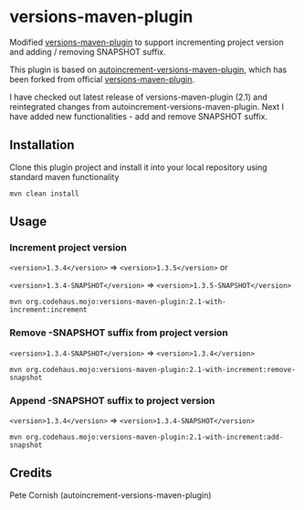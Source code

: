 # versions-maven-plugin
Modified [versions-maven-plugin](http://mojo.codehaus.org/versions-maven-plugin/) to support incrementing
project version and adding / removing SNAPSHOT suffix.

This plugin is based on
[autoincrement-versions-maven-plugin](https://code.google.com/p/autoincrement-versions-maven-plugin/), which has been
forked from official
[versions-maven-plugin](http://mojo.codehaus.org/versions-maven-plugin/).

I have checked out latest release of versions-maven-plugin (2.1) and reintegrated changes from
autoincrement-versions-maven-plugin. Next I have added new functionalities - add and remove SNAPSHOT suffix.

## Installation
Clone this plugin project and install it into your local repository using standard maven functionality

```
mvn clean install
```

## Usage
### Increment project version
`<version>1.3.4</version>` ⇒ `<version>1.3.5</version>` or

`<version>1.3.4-SNAPSHOT</version>` ⇒ `<version>1.3.5-SNAPSHOT</version>`
```
mvn org.codehaus.mojo:versions-maven-plugin:2.1-with-increment:increment
```

### Remove -SNAPSHOT suffix from project version
`<version>1.3.4-SNAPSHOT</version>` ⇒ `<version>1.3.4</version>`
```
mvn org.codehaus.mojo:versions-maven-plugin:2.1-with-increment:remove-snapshot
```

### Append -SNAPSHOT suffix to project version
`<version>1.3.4</version>` ⇒ `<version>1.3.4-SNAPSHOT</version>`
```
mvn org.codehaus.mojo:versions-maven-plugin:2.1-with-increment:add-snapshot
```

## Credits
Pete Cornish (autoincrement-versions-maven-plugin)
